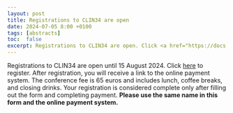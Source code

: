 ```yaml
---
layout: post
title: Registrations to CLIN34 are open
date: 2024-07-05 8:00 +0100
tags: [abstracts]
toc:  false
excerpt: Registrations to CLIN34 are open. Click <a href="https://docs.google.com/forms/d/1k6OIpiuQNGu_xGr6X7opxAI1pdDm0F2S1-Ujx0KO1zA">here</a> to register. Please note that registration closes on 15 August 2024.
---
```

<div>
Registrations to CLIN34 are open until 15 August 2024. Click <a href="https://docs.google.com/forms/d/1k6OIpiuQNGu_xGr6X7opxAI1pdDm0F2S1-Ujx0KO1zA">here</a> to register. After registration, you will receive a link to the online payment system. The conference fee is 65 euros and includes lunch, coffee breaks, and closing drinks. Your registration is considered complete only after filling out the form and completing payment. <b>Please use the same name in this form and the online payment system.</b>
</div>
